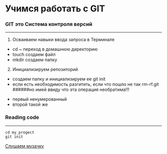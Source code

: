 #   Учимся работать с  GIT 

### GIT это Система контроля версий
----

1. Осваиваем навыки ввода запроса в Терминале
 - cd ~ переход в домашнюю директорию
 - touch создаем файл 
 - mkdir создаем папку
2. Инициализируем репозиторий
  - создаем папку и инициализируем ее git init
  - если есть необходимость разгитить, если что пошло не так rm-rf.git
    ######но имей ввиду что эта операция необратима!!!


* первый ненумерованный 
* второй такой же

### Reading code
----

``` mkdir my_project
cd my_progect
git init
```




[Слушаем музачку](https://www.radiorecord.ru "RadioRecord")
